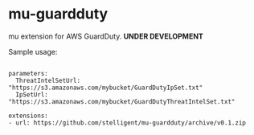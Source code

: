 # mu-guardduty
mu extension for AWS GuardDuty. **UNDER DEVELOPMENT**


Sample usage: 

```

parameters:
  ThreatIntelSetUrl: "https://s3.amazonaws.com/mybucket/GuardDutyIpSet.txt"
  IpSetUrl: "https://s3.amazonaws.com/mybucket/GuardDutyThreatIntelSet.txt"

extensions:
- url: https://github.com/stelligent/mu-guardduty/archive/v0.1.zip
```
